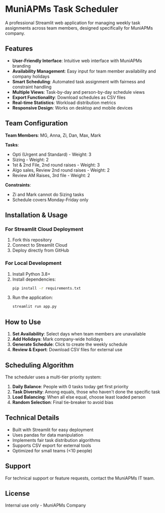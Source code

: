 
# MuniAPMs Task Scheduler

A professional Streamlit web application for managing weekly task assignments across team members, designed specifically for MuniAPMs company.

## Features

- **User-Friendly Interface**: Intuitive web interface with MuniAPMs branding
- **Availability Management**: Easy input for team member availability and company holidays
- **Smart Scheduling**: Automated task assignment with fairness and constraint handling
- **Multiple Views**: Task-by-day and person-by-day schedule views
- **Export Functionality**: Download schedules as CSV files
- **Real-time Statistics**: Workload distribution metrics
- **Responsive Design**: Works on desktop and mobile devices

## Team Configuration

**Team Members**: MG, Anna, Zi, Dan, Max, Mark

**Tasks**:
- Opti (Urgent and Standard) - Weight: 3
- Sizing - Weight: 2
- 1st & 2nd File, 2nd round raises - Weight: 3
- Algo sales, Review 2nd round raises - Weight: 2
- Review AM Raises, 3rd file - Weight: 2

**Constraints**:
- Zi and Mark cannot do Sizing tasks
- Schedule covers Monday-Friday only

## Installation & Usage

### For Streamlit Cloud Deployment

1. Fork this repository
2. Connect to Streamlit Cloud
3. Deploy directly from GitHub

### For Local Development

1. Install Python 3.8+
2. Install dependencies:
   ```bash
   pip install -r requirements.txt
   ```
3. Run the application:
   ```bash
   streamlit run app.py
   ```

## How to Use

1. **Set Availability**: Select days when team members are unavailable
2. **Add Holidays**: Mark company-wide holidays
3. **Generate Schedule**: Click to create the weekly schedule
4. **Review & Export**: Download CSV files for external use

## Scheduling Algorithm

The scheduler uses a multi-tier priority system:

1. **Daily Balance**: People with 0 tasks today get first priority
2. **Task Diversity**: Among equals, those who haven't done the specific task
3. **Load Balancing**: When all else equal, choose least loaded person
4. **Random Selection**: Final tie-breaker to avoid bias

## Technical Details

- Built with Streamlit for easy deployment
- Uses pandas for data manipulation
- Implements fair task distribution algorithms
- Supports CSV export for external tools
- Optimized for small teams (<10 people)

## Support

For technical support or feature requests, contact the MuniAPMs IT team.

## License

Internal use only - MuniAPMs Company
